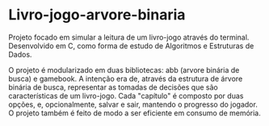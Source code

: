 # Livro-jogo-arvore-binaria

Projeto focado em simular a leitura de um livro-jogo através do terminal. Desenvolvido em C, como forma de estudo de Algoritmos e Estruturas de Dados.

O projeto é modularizado em duas bibliotecas: abb (arvore binária de busca) e gamebook. A intenção era de, através da estrutura de árvore binária de busca, representar as tomadas de decisões que são características de um livro-jogo. Cada "capítulo" é composto por duas opções, e, opcionalmente, salvar e sair, mantendo o progresso do jogador. O projeto também é feito de modo a ser eficiente em consumo de memória.
